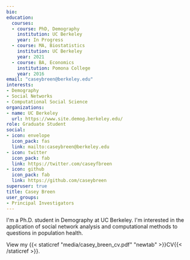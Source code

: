 ```yaml
---
bio: 
education:
  courses:
  - course: PhD, Demography
    institution: UC Berkeley
    year: In Progress
  - course: MA, Biostatistics
    institution: UC Berkeley 
    year: 2021
  - course: BA, Economics 
    institution: Pomona College
    year: 2016
email: "caseybreen@berkeley.edu"
interests:
- Demography
- Social Networks
- Computational Social Science
organizations:
- name: UC Berkeley
  url: https://www.site.demog.berkeley.edu/
role: Graduate Student
social:
- icon: envelope
  icon_pack: fas
  link: mailto:caseybreen@berkeley.edu
- icon: twitter
  icon_pack: fab
  link: https://twitter.com/caseyfbreen
- icon: github
  icon_pack: fab
  link: https://github.com/caseybreen
superuser: true
title: Casey Breen
user_groups:
- Principal Investigators
---
```


I'm a Ph.D. student in Demography at UC Berkeley. I'm interested in the application of social network analysis and computational methods to questions in population health. 


View my {{< staticref "media/casey_breen_cv.pdf" "newtab" >}}CV{{< /staticref >}}.
